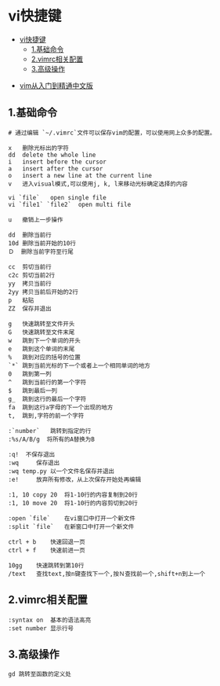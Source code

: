 # vi快捷键

<!-- TOC -->

- [vi快捷键](#vi%e5%bf%ab%e6%8d%b7%e9%94%ae)
  - [1.基础命令](#1%e5%9f%ba%e7%a1%80%e5%91%bd%e4%bb%a4)
  - [2.vimrc相关配置](#2vimrc%e7%9b%b8%e5%85%b3%e9%85%8d%e7%bd%ae)
  - [3.高级操作](#3%e9%ab%98%e7%ba%a7%e6%93%8d%e4%bd%9c)

<!-- /TOC -->

- [vim从入门到精通中文版](https://github.com/wsdjeg/vim-galore-zh_cn)

## 1.基础命令

```shell
# 通过编辑 `~/.vimrc`文件可以保存vim的配置，可以使用网上众多的配置。

x   删除光标出的字符
dd  delete the whole line
i   insert before the cursor
a   insert after the cursor
o   insert a new line at the current line
v   进入visual模式,可以使用j, k, l来移动光标确定选择的内容

vi `file`   open single file
vi `file1` `file2`  open multi file

u   撤销上一步操作

dd  删除当前行
10d 删除当前开始的10行
Ｄ  删除当前字符至行尾

cc  剪切当前行
c2c 剪切当前2行
yy  拷贝当前行
2yy 拷贝当前后开始的2行
p   粘贴
ZZ  保存并退出

g   快速跳转至文件开头
G   快速跳转至文件末尾
w   跳到下一个单词的开头
e   跳到这个单词的末尾
%   跳到对应的括号的位置
`*` 跳到当前光标的下一个或者上一个相同单词的地方
0   跳到第一列
^   跳到当前行的第一个字符
$   跳到最后一列
g_  跳到这行的最后一个字符
fa  跳到这行a字母的下一个出现的地方
t,  跳到,字符的前一个字符

:`number`   跳转到指定的行
:%s/A/B/g  将所有的A替换为B

:q!  不保存退出
:wq     保存退出
:wq temp.py 以一个文件名保存并退出
:e!     放弃所有修改，从上次保存开始处再编辑

:1, 10 copy 20  将1-10行的内容复制到20行
:1, 10 move 20  将1-10行的内容剪切到20行

:open `file`    在vi窗口中打开一个新文件
:split `file`   在新窗口中打开一个新文件

ctrl + b    快速回退一页
ctrl + f    快速前进一页

10gg    快速跳转到第10行
/text   查找text,按n键查找下一个,按Ｎ查找前一个,shift+n到上一个
```

## 2.vimrc相关配置

```shell
:syntax on  基本的语法高亮
:set number 显示行号
```

## 3.高级操作

```shell
gd 跳转至函数的定义处
```
